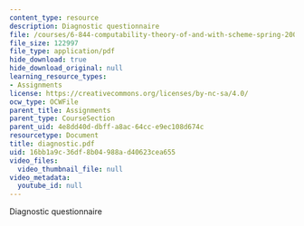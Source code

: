 ```yaml
---
content_type: resource
description: Diagnostic questionnaire
file: /courses/6-844-computability-theory-of-and-with-scheme-spring-2003/16bb1a9c36df8b04988ad40623cea655_diagnostic.pdf
file_size: 122997
file_type: application/pdf
hide_download: true
hide_download_original: null
learning_resource_types:
- Assignments
license: https://creativecommons.org/licenses/by-nc-sa/4.0/
ocw_type: OCWFile
parent_title: Assignments
parent_type: CourseSection
parent_uid: 4e8dd40d-dbff-a8ac-64cc-e9ec108d674c
resourcetype: Document
title: diagnostic.pdf
uid: 16bb1a9c-36df-8b04-988a-d40623cea655
video_files:
  video_thumbnail_file: null
video_metadata:
  youtube_id: null
---
```

Diagnostic questionnaire
